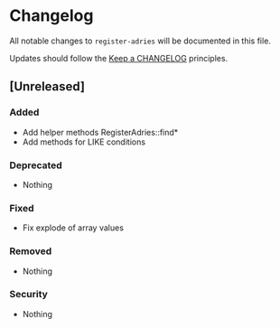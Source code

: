 # Changelog

All notable changes to `register-adries` will be documented in this file.

Updates should follow the [Keep a CHANGELOG](http://keepachangelog.com/) principles.

## [Unreleased]

### Added
- Add helper methods RegisterAdries::find*
- Add methods for LIKE conditions

### Deprecated
- Nothing

### Fixed
- Fix explode of array values

### Removed
- Nothing

### Security
- Nothing
